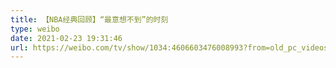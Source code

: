 ```yaml
---
title: 【NBA经典回顾】“最意想不到”的时刻
type: weibo
date: 2021-02-23 19:31:46
url: https://weibo.com/tv/show/1034:4606603476008993?from=old_pc_videoshow
---
```


<!-- more -->